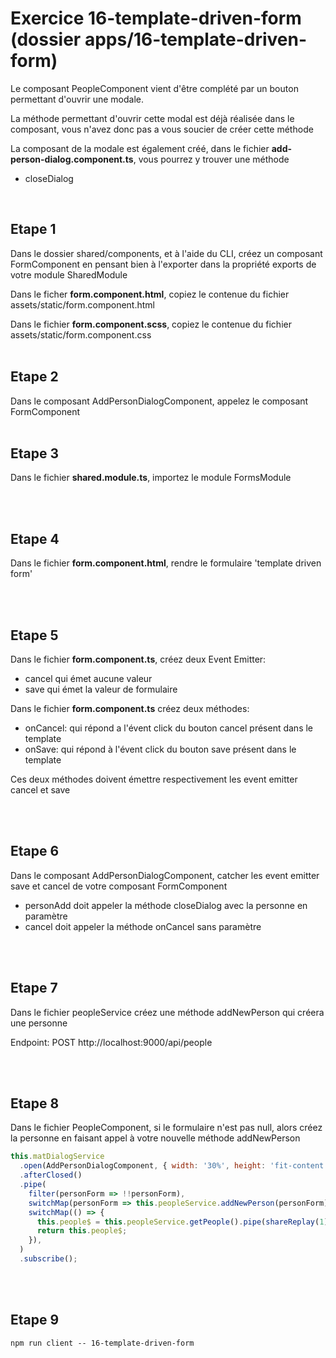 # Exercice 16-template-driven-form (dossier apps/16-template-driven-form)

Le composant PeopleComponent vient d'être complété par un bouton permettant d'ouvrir une modale.

La méthode permettant d'ouvrir cette modal est déjà réalisée dans le composant, vous n'avez donc pas a vous soucier de créer cette méthode

La composant de la modale est également créé, dans le fichier **add-person-dialog.component.ts**, vous pourrez y trouver une méthode

- closeDialog

<br>

## Etape 1

Dans le dossier shared/components, et à l'aide du CLI, créez un composant FormComponent en pensant bien à l'exporter dans la propriété exports de votre module SharedModule

Dans le ficher **form.component.html**, copiez le contenue du fichier assets/static/form.component.html

Dans le fichier **form.component.scss**, copiez le contenue du fichier assets/static/form.component.css
<br><br>

## Etape 2

Dans le composant AddPersonDialogComponent, appelez le composant FormComponent
<br><br>

## Etape 3

Dans le fichier **shared.module.ts**, importez le module FormsModule

<br><br>

## Etape 4

Dans le fichier **form.component.html**, rendre le formulaire 'template driven form'

<br><br>

## Etape 5

Dans le fichier **form.component.ts**, créez deux Event Emitter:

- cancel qui émet aucune valeur
- save qui émet la valeur de formulaire

Dans le fichier **form.component.ts** créez deux méthodes:

- onCancel: qui répond a l'évent click du bouton cancel présent dans le template
- onSave: qui répond à l'évent click du bouton save présent dans le template

Ces deux méthodes doivent émettre respectivement les event emitter cancel et save

<br><br>

## Etape 6

Dans le composant AddPersonDialogComponent, catcher les event emitter save et cancel de votre composant FormComponent

- personAdd doit appeler la méthode closeDialog avec la personne en paramètre
- cancel doit appeler la méthode onCancel sans paramètre

<br><br>

## Etape 7

Dans le fichier peopleService créez une méthode addNewPerson qui créera une personne

Endpoint: POST http://localhost:9000/api/people

<br><br>

## Etape 8

Dans le fichier PeopleComponent, si le formulaire n'est pas null, alors créez la personne en faisant appel à votre nouvelle méthode addNewPerson

```javascript
this.matDialogService
  .open(AddPersonDialogComponent, { width: '30%', height: 'fit-content' })
  .afterClosed()
  .pipe(
    filter(personForm => !!personForm),
    switchMap(personForm => this.peopleService.addNewPerson(personForm)),
    switchMap(() => {
      this.people$ = this.peopleService.getPeople().pipe(shareReplay(1));
      return this.people$;
    }),
  )
  .subscribe();
```

<br><br>

## Etape 9

```shell
npm run client -- 16-template-driven-form
```
